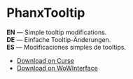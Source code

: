 PhanxTooltip
===============

**EN** — Simple tooltip modifications.  
**DE** — Einfache Tooltip-Änderungen.  
**ES** — Modificaciones simples de tooltips.

* [Download on Curse](https://mods.curse.com/addons/wow/phanxtooltip)
* [Download on WoWInterface](http://www.wowinterface.com/downloads/info22654-PhanxTooltip.html)
